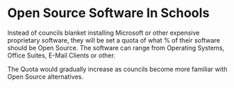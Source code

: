 Open Source Software In Schools
===============================

Instead of councils blanket installing Microsoft or other expensive 
proprietary software, they will be set a quota of what % of their 
software should be Open Source. The software can range from Operating 
Systems, Office Suites, E-Mail Clients or other.

The Quota would gradually increase as councils become more familiar with 
Open Source alternatives.